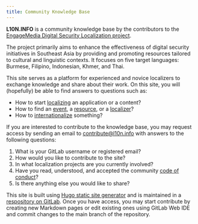 ```yaml
---
title: Community Knowledge Base
---
```


**L10N.INFO** is a community knowledge base by the contributors to the [EngageMedia Digital Security Localization project](https://engagemedia.org/projects/localization/).

The project primarily aims to enhance the effectiveness of digital security initiatives in Southeast Asia by providing and promoting resources tailored to cultural and linguistic contexts. It focuses on five target languages: Burmese, Filipino, Indonesian, Khmer, and Thai.

This site serves as a platform for experienced and novice localizers to exchange knowledge and share about their work. On this site, you will (hopefully) be able to find answers to questions such as:

- How to start [localizing](/localization/) an application or a content?
- How to find an [event](/events/), a [resource](/resources/), or a [localizer](/localizers/)?
- How to [internationalize](/internationalization/) something?

If you are interested to contribute to the knowledge base, you may request access by sending an email to [contribute@l10n.info](mailto:contribute@l10n.info) with answers to the following questions:

1. What is your GitLab username or registered email?
2. How would you like to contribute to the site?
3. In what localization projects are you currently involved?
4. Have you read, understood, and accepted the community [code of conduct](conduct)?
5. Is there anything else you would like to share?

This site is built using [Hugo static site generator](https://gohugo.io/) and is maintained in a [respository on GitLab](https://gitlab.com/eml10n/l10ninfo). Once you have access, you may start contribute by creating new Markdown pages or edit existing ones using GitLab Web IDE and commit changes to the main branch of the repository.
